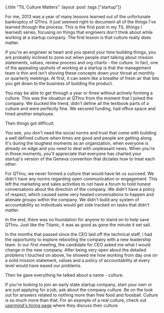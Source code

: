 {:title "TIL Culture Matters"
 :layout :post
 :tags ["startup"]}

For me, 2013 was a year of many lessons learned out of the unfortunate bankruptcy
of QThru. It just seemed right to document all of the things I\'ve learned through
the process. This is the first post in my TIL (things I learned) series, focusing
on things that engineers don\'t think about while working at a startup company. The
first lesson is that culture really does matter.

If you\'re an engineer at heart and you spend your time building things, you are
probably inclined to zone out when people start talking about mission statements,
values, review process and org charts - the culture. In fact, one of the appealing
upshots of working at a startup is that the management team is thin and isn\'t
shoving these concepts down your throat at monthly or quarterly meetings. At first,
it can seem like a breathe of fresh air that lets you get down to the business of
building the product.

You may be able to get through a year or three without actively forming a culture.
This was the situation at QThru from the moment that I joined the company. We bucked
the trend, didn\'t define all the textbook parts of a culture and were perfectly fine.
We secured funding, had office space and hired another employee.

Then things got difficult.

You see, you don\'t need the social norms and trust that come with building a well
defined culture when times are good and people are getting along. It\'s during the
toughest moments as an organization, when everyone is already on edge and you need
to deal with unpleasant news. When you\'re in those moments, you\'ll appreciate that
everyone has charted your startup\'s version of the Geneva convention that dictates
how to treat each other.

For QThru, we never formed a culture that would have let us succeed. We didn\'t have
any norms regarding open communication or engagement. This left the marketing and
sales activities to not have a forum to hold honest conversations about the direction
of the company. We didn\'t have a policy of respect, which caused some very heated
conversations to happen and alienate groups within the company. We didn\'t build
any system of accountability so individuals would get side tracked on tasks that
didn\'t matter.

In the end, there was no foundation for anyone to stand on to help save QThru. Just
like the Titanic, it was as good as gone the minute it set sail.

In the months that passed since the CEO laid off the technical staff, I had the
opportunity to explore rebooting the company with a new leadership team. In our
first meeting, the candidate for CEO asked me what I would change in the new
company. After being very open about the detailed problems I touched on above, he
showed me how working from day one on a solid mission statement, values and a
policy of accountability at every level would have eased our problems.

Then he gave everything he talked about a name - culture.

If you\'re looking to join an early state startup company, start your own or
are just applying for a job, ask about the company culture. Be on the look
out for answers related to nothing more than free food and foosball. Culture is
so much more than that. For an example of a real culture, check out
[usermind\'s hiring page][usermind] where they discuss their culture.

[usermind]: http://www.usermind.com/hiring.html
